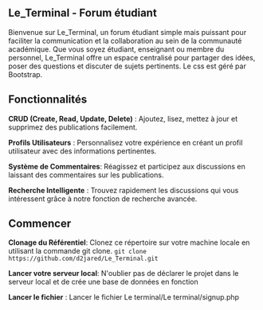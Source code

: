 ## Le_Terminal - Forum étudiant

Bienvenue sur Le_Terminal, un forum étudiant simple mais puissant pour faciliter la communication et la collaboration au sein de la communauté académique. 
Que vous soyez étudiant, enseignant ou membre du personnel, Le_Terminal offre un espace centralisé pour partager des idées, poser des questions et discuter de sujets pertinents.
Le css est géré par Bootstrap.

## Fonctionnalités

**CRUD (Create, Read, Update, Delete)** : Ajoutez, lisez, mettez à jour et supprimez des publications facilement.

**Profils Utilisateurs** : Personnalisez votre expérience en créant un profil utilisateur avec des informations pertinentes.

**Système de Commentaires**: Réagissez et participez aux discussions en laissant des commentaires sur les publications.

**Recherche Intelligente** : Trouvez rapidement les discussions qui vous intéressent grâce à notre fonction de recherche avancée.

## Commencer

**Clonage du Référentiel**: Clonez ce répertoire sur votre machine locale en utilisant la commande git clone.
`git clone https://github.com/d2jared/Le_Terminal.git`

**Lancer votre serveur local**: N'oublier pas de déclarer le projet dans le serveur local et de crée une base de données en fonction

**Lancer le fichier** : Lancer le fichier Le terminal/Le terminal/signup.php
